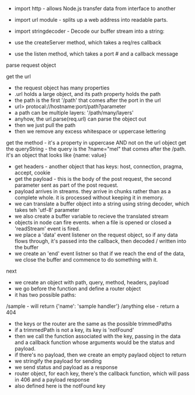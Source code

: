 - import http -  allows Node.js  transfer data from interface to another
- import url module - splits up a web address into readable parts.
- import stringdecoder - Decode our buffer stream into a string:


- use the createServer method, which takes a req/res callback
- use the listen method, which takes a port # and a callback message

parse request object 

get the url 

- the request object has many properties
- .url holds a large object, and its path property holds the path
- the path is the first '/path' that comes after the port in the url
- url> protocal://hostname:port/path?parameter
- a path can be multiple layers: '/path/many/layers'
- anyhow, the url.parse(req.url) can parse the object out
- then we just pull the path
- then we remove any excess whitespace or uppercase lettering

get the method - it's a property in uppercase AND not on the url object
get the queryString  - the query is the ?name="mel" that comes after the /path.  it's an object that looks like {name: value}
- get headers - another object that has keys: host, connection, pragma, accept, cookie
- get the payload - this is the body of the post request, the second parameter sent as part of the post request.  
- payload arrives in streams.  they arrive in chunks rather than as a complete whole.  it is processed without keeping it in memory.
- we can translate a buffer object into a string using string decoder, which takes teh 'utf-8' parameter
- we also create a buffer variable to recieve the translated stream
- objects in node can fire events.  when a file is opened or closed a 'readStream' event is fired.  
- we place a 'data' event listener on the request object, so if any data flows through, it's passed into the callback, then decoded / written into the buffer
- we create an 'end' event listner so that if we reach the end of the data, we close the buffer and commence to do something with it. 

next 

- we create an object with path, query, method, headers, payload
- we go before the function and define a router object
- it has two possible paths: 

/sample - will return {'name': 'sample handler'}
/anything else - return a 404

- the keys or the router are the same as the possible trimmedPaths
- if a trimmedPath is not a key, its key is 'notFound'
- then we call the function associated with the key, passing in the data and a callback function whose arguments would be the status and payload. 
- if there's no payload, then we create an empty paylaod object to return
- we stringify the payload for sending
- we send status and payload as a response 
- router object, for each key, there's the callback function, which will pass in 406 and a payload  response
- also defined here is the notFound key

